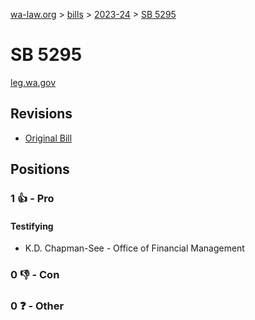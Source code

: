 [wa-law.org](/) > [bills](/bills/) > [2023-24](/bills/2023-24) > [SB 5295](/bills/2023-24/sb/5295/)

# SB 5295
[leg.wa.gov](https://app.leg.wa.gov/billsummary?BillNumber=5295&Year=2023&Initiative=false)

## Revisions
* [Original Bill](1/)

## Positions
### 1 👍 - Pro
#### Testifying
* K.D. Chapman-See - Office of Financial Management

### 0 👎 - Con

### 0 ❓ - Other
